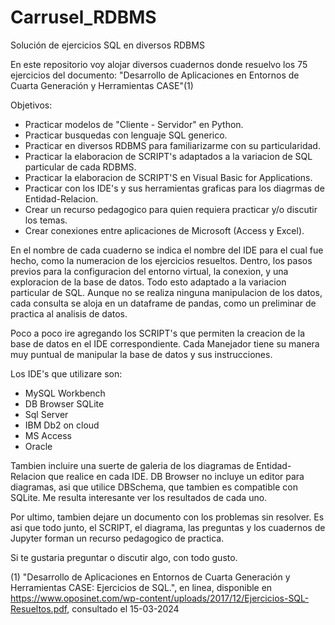 # Carrusel_RDBMS
Solución de ejercicios SQL en diversos RDBMS

En este repositorio voy alojar diversos cuadernos donde resuelvo los 75 ejercicios del documento: "Desarrollo de Aplicaciones en Entornos de Cuarta Generación y Herramientas CASE"(1)

Objetivos:
- Practicar modelos de "Cliente - Servidor" en Python.
- Practicar busquedas con lenguaje SQL generico.
- Practicar en diversos RDBMS para familiarizarme con su particularidad.
- Practicar la elaboracion de SCRIPT's adaptados a la variacion de SQL particular de cada RDBMS.
- Practicar la elaboracion de SCRIPT'S en Visual Basic for Applications.
- Practicar con los IDE's y sus herramientas graficas para los diagrmas de Entidad-Relacion.
- Crear un recurso pedagogico para quien requiera practicar y/o discutir los temas.
- Crear conexiones entre aplicaciones de Microsoft (Access y Excel).
  
          

En el nombre de cada cuaderno se indica el nombre del IDE para el cual fue hecho, como la numeracion de los ejercicios resueltos. Dentro, los pasos previos para la configuracion del entorno virtual, la conexion, y una exploracion de la base de datos. Todo esto adaptado a la variacion particular de SQL.
Aunque no se realiza ninguna manipulacion de los datos, cada consulta se aloja en un dataframe de pandas, como un preliminar de practica al analisis de datos.

Poco a poco ire agregando los SCRIPT's que permiten la creacion de la base de datos en el IDE correspondiente. Cada Manejador tiene su manera muy puntual de manipular la base de datos y sus instrucciones.

Los IDE's que utilizare son:
- MySQL Workbench
- DB Browser SQLite
- Sql Server
- IBM Db2 on cloud
- MS Access
- Oracle
          

Tambien incluire una suerte de galeria de los diagramas de Entidad-Relacion que realice en cada IDE. DB Browser no incluye un editor para diagramas, asi que utilice DBSchema, que tambien es compatible con SQLite. Me resulta interesante ver los resultados de cada uno.

Por ultimo, tambien dejare un documento con los problemas sin resolver. Es asi que todo junto, el SCRIPT, el diagrama, las preguntas y los cuadernos de Jupyter forman un recurso pedagogico de practica.

Si te gustaria preguntar o discutir algo, con todo gusto.

(1) "Desarrollo de Aplicaciones en Entornos de Cuarta Generación y Herramientas CASE: Ejercicios de SQL.", en linea, disponible en <https://www.oposinet.com/wp-content/uploads/2017/12/Ejercicios-SQL-Resueltos.pdf>, consultado el 15-03-2024
